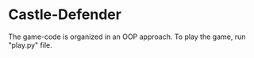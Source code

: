 # Castle-Defender
The game-code is organized in an OOP approach. To play the game, run "play.py" file.
